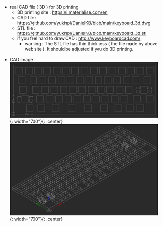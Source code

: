- real CAD file ( 3D ) for 3D printing
  * 3D printing site : https://i.materialise.com/en
  * CAD file : https://github.com/yukinpl/DanielKB/blob/main/keyboard_3d.dwg
  * STL file : https://github.com/yukinpl/DanielKB/blob/main/keyboard_3d.stl
  * if you feel hard to draw CAD : http://www.keyboardcad.com/  
    *  warning : The STL file has thin thickness ( the file made by above web site ). It should be adjusted if you do 3D printing.
&nbsp;&nbsp;  
&nbsp;&nbsp;  
- CAD image
![title](https://github.com/yukinpl/DanielKB/blob/main/cad_image.png){: width="700"}{: .center}  
![title](https://github.com/yukinpl/DanielKB/blob/main/cad_image2.png){: width="700"}{: .center}  


